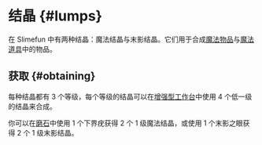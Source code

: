 # 结晶 {#lumps}

在 Slimefun 中有两种结晶：魔法结晶与末影结晶。它们用于合成[魔法物品](/Magical-Items)与[魔法道具](/Magical-Gadgets)中的物品。

## 获取 {#obtaining}

每种结晶都有 3 个等级，每个等级的结晶可以在[增强型工作台](/Enhanced-Crafting-Table)中使用 4 个低一级的结晶来合成。

你可以在[磨石](/Grind-Stone)中使用 1 个下界疣获得 2 个 1 级魔法结晶，或使用 1 个末影之眼获得 2 个 1 级末影结晶。
